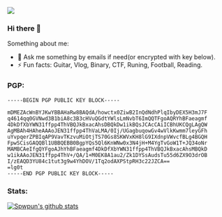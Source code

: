 ![](https://komarev.com/ghpvc/?username=spwpun&color=yellowgreen)
### Hi there 👋

<!--
**spwpun/spwpun** is a ✨ _special_ ✨ repository because its `README.md` (this file) appears on your GitHub profile.-->

Something about me:

- 💬 Ask me something by emails if need(or encrypted with key below).
- ⚡ Fun facts: Guitar, Vlog, Binary, CTF, Runing, Football, Reading.

### PGP:
```
-----BEGIN PGP PUBLIC KEY BLOCK-----

mDMEZAcWnBYJKwYBBAHaRw8BAQdA/howctx0ZiwB2InQdNdhPlqIbyDEX5H3mJ7F
q4614qq0GVNwd3B1biA8c3B3cHVuQGdtYWlsLmNvbT6ImQQTFgoAQRYhBFaeagmf
4DkDfXbYWN31ffpp4ThVBQJkBxacAhsDBQkDw1ikBQsJCAcCAiICBhUKCQgLAgQW
AgMBAh4HAheAAAoJEN31ffpp4ThVaLMA/0Ij/UGagbuqowGv4wVlkKwmm7leyGFh
uYvpqerZPBIqAP9VavTKzvuMiOtjTS70Gs8SKWVxKH8lG9IXdnpVWvcfBLg4BGQH
FpwSCisGAQQBl1UBBQEBB0BgpYQs5Ql6KnWNw0x3N4jH+M4YgTvGoW1T+JQ34oNr
MAMBCAeIfgQYFgoAJhYhBFaeagmf4DkDfXbYWN31ffpp4ThVBQJkBxacAhsMBQkD
w1ikAAoJEN31ffpp4ThV+/QA/1+M0EK8A1au2/Zk1DYSsAudsTu55d6ZX9O3drOB
I/zEAQD3YU84c1tut3g9w4YhDOV/1Tq2odAXPStpRH3c22JZCA==
=lg0t
-----END PGP PUBLIC KEY BLOCK-----
```
### Stats:

[![Spwpun's github stats](https://github-readme-stats.vercel.app/api?username=spwpun&count_private=true&show_icons=true&theme=tokyonight)](https://github.com/anuraghazra/github-readme-stats)

